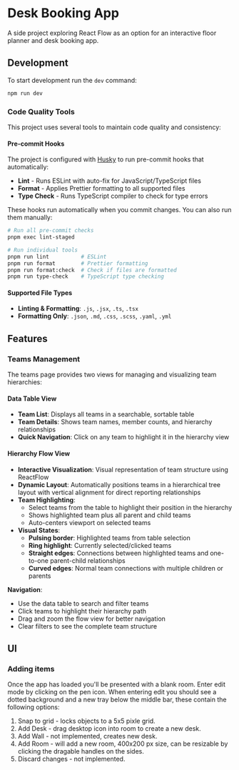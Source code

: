 # Desk Booking App

A side project exploring React Flow as an option for an interactive
floor planner and desk booking app.

## Development

To start development run the `dev` command:

```bash
npm run dev
```

### Code Quality Tools

This project uses several tools to maintain code quality and consistency:

#### Pre-commit Hooks

The project is configured with [Husky](https://typicode.github.io/husky/) to run pre-commit hooks that automatically:

- **Lint** - Runs ESLint with auto-fix for JavaScript/TypeScript files
- **Format** - Applies Prettier formatting to all supported files
- **Type Check** - Runs TypeScript compiler to check for type errors

These hooks run automatically when you commit changes. You can also run them manually:

```bash
# Run all pre-commit checks
pnpm exec lint-staged

# Run individual tools
pnpm run lint          # ESLint
pnpm run format        # Prettier formatting
pnpm run format:check  # Check if files are formatted
pnpm run type-check    # TypeScript type checking
```

#### Supported File Types

- **Linting & Formatting**: `.js`, `.jsx`, `.ts`, `.tsx`
- **Formatting Only**: `.json`, `.md`, `.css`, `.scss`, `.yaml`, `.yml`

## Features

### Teams Management

The teams page provides two views for managing and visualizing team hierarchies:

#### Data Table View

- **Team List**: Displays all teams in a searchable, sortable table
- **Team Details**: Shows team names, member counts, and hierarchy relationships
- **Quick Navigation**: Click on any team to highlight it in the hierarchy view

#### Hierarchy Flow View

- **Interactive Visualization**: Visual representation of team structure using ReactFlow
- **Dynamic Layout**: Automatically positions teams in a hierarchical tree layout with vertical alignment for direct reporting relationships
- **Team Highlighting**:
  - Select teams from the table to highlight their position in the hierarchy
  - Shows highlighted team plus all parent and child teams
  - Auto-centers viewport on selected teams
- **Visual States**:
  - **Pulsing border**: Highlighted teams from table selection
  - **Ring highlight**: Currently selected/clicked teams
  - **Straight edges**: Connections between highlighted teams and one-to-one parent-child relationships
  - **Curved edges**: Normal team connections with multiple children or parents

**Navigation**:

- Use the data table to search and filter teams
- Click teams to highlight their hierarchy path
- Drag and zoom the flow view for better navigation
- Clear filters to see the complete team structure

## UI

### Adding items

Once the app has loaded you'll be presented with a blank room. Enter
edit mode by clicking on the pen icon. When entering edit you should
see a dotted background and a new tray below the middle bar, these
contain the following options:

1. Snap to grid - locks objects to a 5x5 pixle grid.
2. Add Desk - drag desktop icon into room to create a new desk.
3. Add Wall - not implemented, creates new desk.
4. Add Room - will add a new room, 400x200 px size, can be resizable
   by clicking the dragable handles on the sides.
5. Discard changes - not implemented.
